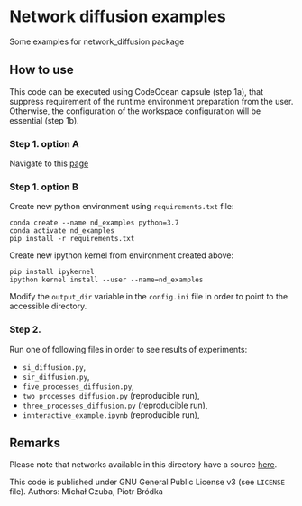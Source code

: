# Network diffusion examples

Some examples for network_diffusion package

## How to use

This code can be executed using CodeOcean capsule (step 1a), that suppress 
requirement of the runtime environment preparation from the user. Otherwise, 
the configuration of the workspace configuration will be essential (step 1b). 

### Step 1. option A
Navigate to this [page](https://codeocean.com/capsule/8807709)

### Step 1. option B
Create new python environment using `requirements.txt` file:  
```
conda create --name nd_examples python=3.7
conda activate nd_examples
pip install -r requirements.txt
```
Create new ipython kernel from environment created above:  
```
pip install ipykernel
ipython kernel install --user --name=nd_examples
```
Modify the `output_dir` variable in the `config.ini` file in order to point to
the accessible directory.

### Step 2.
Run one of following files in order to see results of experiments:
  - `si_diffusion.py`,
  - `sir_diffusion.py`,
  - `five_processes_diffusion.py`,
  - `two_processes_diffusion.py` (reproducible run),
  - `three_processes_diffusion.py` (reproducible run),
  - `innteractive_example.ipynb` (reproducible run),

## Remarks

Please note that networks available in this directory have a source
[here](http://multilayer.it.uu.se/datasets.html).

This code is published under GNU General Public License v3 (see `LICENSE` file).
Authors: Michał Czuba, Piotr Bródka
